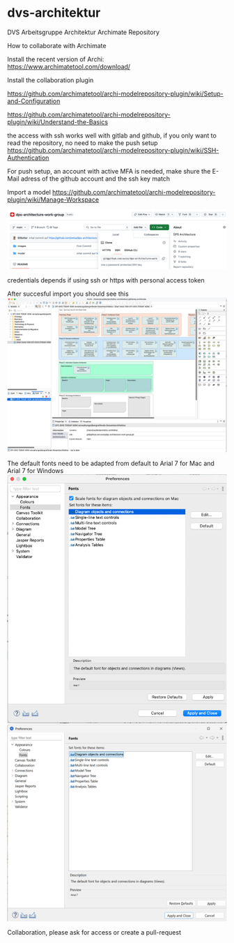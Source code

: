 # dvs-architektur
DVS Arbeitsgruppe Architektur Archimate Repository 

How to collaborate with Archimate

Install the recent version of Archi: https://www.archimatetool.com/download/

Install the collaboration plugin

https://github.com/archimatetool/archi-modelrepository-plugin/wiki/Setup-and-Configuration

https://github.com/archimatetool/archi-modelrepository-plugin/wiki/Understand-the-Basics

the access with ssh works well with gitlab and github, if you only want to read the repository, no need to make the push setup
https://github.com/archimatetool/archi-modelrepository-plugin/wiki/SSH-Authentication

For push setup, an account with active MFA is needed, make shure the E-Mail adress of the github account and the ssh key match

Import a model 
https://github.com/archimatetool/archi-modelrepository-plugin/wiki/Manage-Workspace

![clone code](clone.png)

credentials depends if using ssh or https with personal access token

After succesful import you should see this
![archimate start screen](archi-collab.png)

The default fonts need to be adapted from default to Arial 7 for Mac and Arial 7 for Windows
![archimate preferences mac](arch-5-6-fonts-preferences-mac.png)
![archimate preferences win](arch-5-6-fonts-preferences-win.png)

Collaboration, please ask for access or create a pull-request
